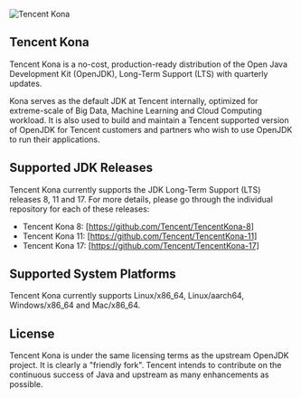 ![Tencent Kona](https://user-images.githubusercontent.com/56812395/68106974-413b0700-ff1e-11e9-9128-ab1ad57283d1.png)
## Tencent Kona
Tencent Kona is a no-cost, production-ready distribution of the Open Java Development Kit (OpenJDK), Long-Term Support (LTS) with quarterly updates.

Kona serves as the default JDK at Tencent internally, optimized for extreme-scale of Big Data, Machine Learning and Cloud Computing workload. It is also used to build and maintain a Tencent supported version of OpenJDK for Tencent customers and partners who wish to use OpenJDK to run their applications.

## Supported JDK Releases

Tencent Kona currently supports the JDK Long-Term Support (LTS) releases 8, 11 and 17.
For more details, please go through the individual repository for each of these releases:

- Tencent Kona 8: [https://github.com/Tencent/TencentKona-8]
- Tencent Kona 11: [https://github.com/Tencent/TencentKona-11]
- Tencent Kona 17: [https://github.com/Tencent/TencentKona-17]

## Supported System Platforms

Tencent Kona currently supports Linux/x86_64, Linux/aarch64, Windows/x86_64 and Mac/x86_64.

## License

Tencent Kona is under the same licensing terms as the upstream OpenJDK project. It is clearly a "friendly fork". Tencent intends to contribute on the continuous success of Java and upstream as many enhancements as possible.

[https://github.com/Tencent/TencentKona-8]:
<https://github.com/Tencent/TencentKona-8>

[https://github.com/Tencent/TencentKona-11]:
<https://github.com/Tencent/TencentKona-11>

[https://github.com/Tencent/TencentKona-17]:
<https://github.com/Tencent/TencentKona-17>

